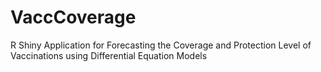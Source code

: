 # VaccCoverage
R Shiny Application for Forecasting the Coverage and Protection Level of Vaccinations using Differential Equation Models
